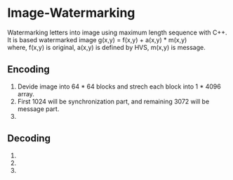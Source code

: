 # Image-Watermarking
Watermarking letters into image using maximum length sequence with C++.<br>
It is based watermarked image g(x,y) = f(x,y) + a(x,y) * m(x,y)<br>
where, f(x,y) is original, a(x,y) is defined by HVS, m(x,y) is message.<br>

## Encoding
1. Devide image into 64 * 64 blocks and strech each block into 1 * 4096 array.<br>
2. First 1024 will be synchronization part, and remaining 3072 will be message part.<br>
3. 

## Decoding
1.
2.
3.
